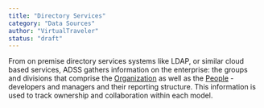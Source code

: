 ```yaml
---
title: "Directory Services"
category: "Data Sources"
author: "VirtualTraveler"
status: "draft"
---
```


From on premise directory services systems like LDAP, or similar cloud based services, ADSS gathers information on the enterprise: the groups and divisions that comprise the [Organization]({{site.baseurl}}/glossary/#organization) as well as the [People]({{site.baseurl}}/glossary/#people) - developers and managers and their reporting structure. This information is used to track ownership and collaboration within each model. 